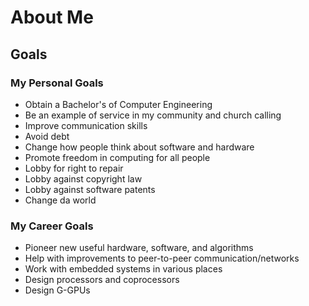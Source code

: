 # About Me

## Goals

### My Personal Goals
* Obtain a Bachelor's of Computer Engineering
* Be an example of service in my community and church calling
* Improve communication skills
* Avoid debt
* Change how people think about software and hardware
* Promote freedom in computing for all people
* Lobby for right to repair
* Lobby against copyright law
* Lobby against software patents
* Change da world

### My Career Goals
* Pioneer new useful hardware, software, and algorithms
* Help with improvements to peer-to-peer communication/networks
* Work with embedded systems in various places
* Design processors and coprocessors
* Design G-GPUs
